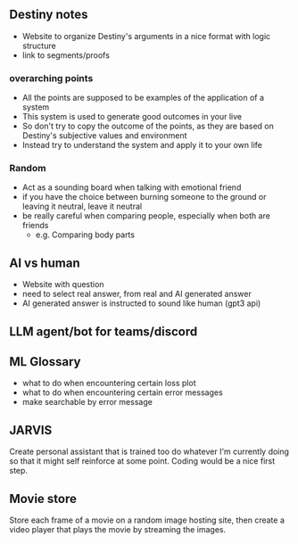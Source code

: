 <!-- --- -->
<!-- title: Notes -->
<!-- layout: base -->
<!-- --- -->


## Destiny notes

- Website to organize Destiny's arguments in a nice format with logic structure
- link to segments/proofs

### overarching points

- All the points are supposed to be examples of the application of a system
- This system is used to generate good outcomes in your live
- So don't try to copy the outcome of the points, as they are based on Destiny's subjective values and environment
- Instead try to understand the system and apply it to your own life

### Random
- Act as a sounding board when talking with emotional friend
- if you have the choice between burning someone to the ground or leaving it neutral, leave it neutral
- be really careful when comparing people, especially when both are friends
    - e.g. Comparing body parts


## AI vs human

- Website with question
- need to select real answer, from real and AI generated answer
- AI generated answer is instructed to sound like human (gpt3 api)

## LLM agent/bot for teams/discord

## ML Glossary
- what to do when encountering certain loss plot
- what to do when encountering certain error messages
- make searchable by error message

## JARVIS

Create personal assistant that is trained too do whatever I'm currently doing so that it might self reinforce at some point. Coding would be a nice first step.

## Movie store

Store each frame of a movie on a random image hosting site, then create a video player that plays the movie by streaming the images.
